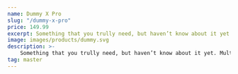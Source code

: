 ```yaml
---
name: Dummy X Pro
slug: "/dummy-x-pro"
price: 149.99
excerpt: Something that you trully need, but haven’t know about it yet
image: images/products/dummy.svg
description: >-
    Something that you trully need, but haven’t know about it yet. Multiple winner of Community Awarads.
tag: master
---
```

